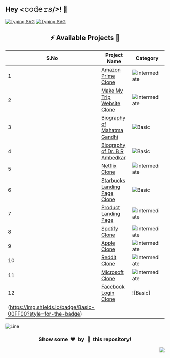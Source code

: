 <h2>Hey <𝚌𝚘𝚍𝚎𝚛𝚜/>! 👋</h2>

[![Typing SVG](https://readme-typing-svg.herokuapp.com?font=Fira+Code&size=60&pause=1000&center=true&vCenter=true&multiline=true&width=1000&height=100&lines=FRONT-END+PROJECTS)](https://git.io/typing-svg)
[![Typing SVG](https://readme-typing-svg.demolab.com?font=Comfortaa&size=65&pause=400&color=18b8d0&center=true&vCenter=true&width=2000&height=200&lines=BASIC+LEVEL+PROJECTS;INTERMEDIATE+LEVEL+PROJECTS;ADVANCED+LEVEL+PROJECTS)](https://git.io/typing-svg)


<div align="center">

## :zap: Available Projects 🎉
<!-- Rules to Add project are as follows:

1. Attach the project name as shown below or you can refer from the README file of Vanilla-JS.
[To Do List](./Basic/To-Do-List)

2. If alignment is distorted, i will manage it. You have just added you project here according to serial number. 

3. Add the category of the project using the provided links below here, according to your project.

![Basic](https://img.shields.io/badge/Basic-00FF00?style=for-the-badge) 
![Intermediate](https://img.shields.io/badge/Intermediate-FFD700?style=for-the-badge) 
![Advanced](https://img.shields.io/badge/Advanced-FF0000?style=for-the-badge) 

-->


| S.No  | Project Name | Category |
|-------|--------------|----------|
|   1   | [Amazon Prime Clone](./Intermediate/Amazon-Prime-Clone) | ![Intermediate](https://img.shields.io/badge/Intermediate-FFD700?style=for-the-badge) |
|   2   | [Make My Trip Website Clone](./Intermediate/MakeMyTrip-website-clone) | ![Intermediate](https://img.shields.io/badge/Intermediate-FFD700?style=for-the-badge) |
|   3   | [Biography of Mahatma Gandhi](./Basic/Biography-Mahatma-Gandhi) | ![Basic](https://img.shields.io/badge/Basic-00FF00?style=for-the-badge) |
|   4   | [Biography of Dr. B R Ambedkar](./Basic/Biography-BR-Ambedkar) | ![Basic](https://img.shields.io/badge/Basic-00FF00?style=for-the-badge) |
|   5   | [Netflix Clone](./Intermediate/Netflix-Clone) | ![Intermediate](https://img.shields.io/badge/Intermediate-FFD700?style=for-the-badge) |
|   6   | [Starbucks Landing Page Clone](./Basic/Starbucks-Landing-page) | ![Basic](https://img.shields.io/badge/Basic-00FF00?style=for-the-badge) |
|   7   | [Product Landing Page](./Intermediate/Product-Landing-Page )| ![Intermediate](https://img.shields.io/badge/Intermediate-FFD700?style=for-the-badge) |
|   8   | [Spotify Clone](./Intermediate/Spotify-Clone)| ![Intermediate](https://img.shields.io/badge/Intermediate-FFD700?style=for-the-badge) |
|   9   | [Apple Clone](./Intermediate/Apple-Clone )| ![Intermediate](https://img.shields.io/badge/Intermediate-FFD700?style=for-the-badge) |
|   10  | [Reddit Clone](./Intermediate/Reddit-Clone)| ![Intermediate](https://img.shields.io/badge/Intermediate-FFD700?style=for-the-badge) |
  11  | [Microsoft Clone](./Intermediate/Microsoft-Clone)| ![Intermediate](https://img.shields.io/badge/Intermediate-FFD700?style=for-the-badge) |
  12 | [Facebook Login Clone](./Basic/Facebook_Login-Clone)| ![Basic]
(https://img.shields.io/badge/Basic-00FF00?style=for-the-badge) |



</div>


![Line](https://github.com/Avdhesh-Varshney/WebMasterLog/assets/114330097/4b78510f-a941-45f8-a9d5-80ed0705e847)

<div align="center">
	<h3>Show some &nbsp;❤️&nbsp; by &nbsp;🌟&nbsp; this repository!</h3>
</div>
<a href="#top"><img src="https://img.shields.io/badge/-Back%20to%20Top-red?style=for-the-badge" align="right"/></a>

